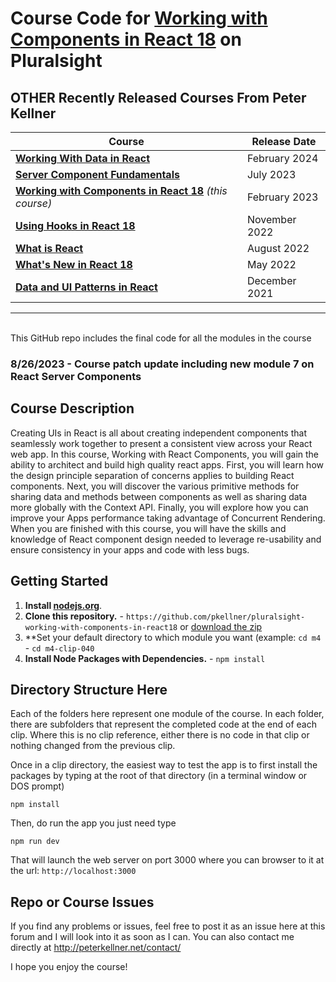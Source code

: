 # Course Code for [Working with Components in React 18](http://www.pluralsight.com/courses/react-18-working-components) on Pluralsight


## OTHER **Recently Released** Courses From Peter Kellner

| **Course**                                                                                                                 | Release Date  |
|----------------------------------------------------------------------------------------------------------------------------|---------------|
| **[Working With Data in React](http://www.pluralsight.com/courses/react-working-data)**                                    | February 2024 |
| **[Server Component Fundamentals](https://pluralsight.com/courses/react-18-server-component-fundamentals/)**               | July 2023        |
| **[Working with Components in React 18](https://pluralsight.com/courses/react-18-working-components/)**   *(this course)*  | February 2023 |
| **[Using Hooks in React 18](https://pluralsight.com/courses/react-18-using-hooks/)**                                       | November 2022 |
| **[What is React](https://pluralsight.com/courses/react-what-is/)**                                                        | August 2022   |
| **[What's New in React 18](https://pluralsight.com/courses/react-18-whats-new/)**                                          | May 2022      |
| **[Data and UI Patterns in React](https://github.com/pkellner/pluralsight-building-essential-ui-data-elements-in-react/)** | December 2021 |

<hr/>

<br/>
This GitHub repo includes the final code for all the modules in the course 

### 8/26/2023 - Course patch update including new module 7 on React Server Components 

## Course Description

Creating UIs in React is all about creating independent components that seamlessly work together to present a consistent view across your React web app. In this course, Working with React Components, you will gain the ability to architect and build high quality react apps. First, you will learn how the design principle separation of concerns applies to building React components. Next, you will discover the various primitive methods for sharing data and methods between components as well as sharing data more globally with the Context API. Finally, you will explore how you can improve your Apps performance taking advantage of Concurrent Rendering. When you are finished with this course, you will have the skills and knowledge of React component design needed to leverage re-usability and ensure consistency in your apps and code with less bugs.

## Getting Started
1. **Install [nodejs.org](https://nodejs.org)**.
2. **Clone this repository.** - `https://github.com/pkellner/pluralsight-working-with-components-in-react18` or [download the zip](https://github.com/pkellner/pluralsight-working-with-components-in-react18/archive/master.zip)
3. **Set your default directory to which module you want (example: `cd m4` - `cd m4-clip-040`
4. **Install Node Packages with Dependencies.** - `npm install`



## Directory Structure Here

Each of the folders here represent one module of the course.  In each folder, there are subfolders that represent the completed code at the end of each clip. Where this is no clip reference, either there is no code in that clip or nothing changed from the previous clip.

Once in a clip directory, the easiest way to test the app is to first install the packages by typing at the root of that directory (in a terminal window or DOS prompt)

`npm install`

Then, do run the app you just need type

`npm run dev`

That will launch the web server on port 3000 where you can browser to it at the url: `http://localhost:3000`


## Repo or Course Issues

If you find any problems or issues, feel free to post it as an issue here at this forum and I will look into it as soon as I can. You can also contact me directly at http://peterkellner.net/contact/ 

I hope you enjoy the course!











